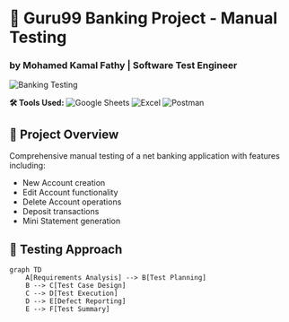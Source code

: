 # 🏦 Guru99 Banking Project - Manual Testing
### by Mohamed Kamal Fathy | Software Test Engineer

![Banking Testing](https://img.freepik.com/free-vector/online-banking-concept-illustration_114360-1326.jpg)

**🛠️ Tools Used:** ![Google Sheets](https://img.shields.io/badge/Google_Sheets-34A853?style=flat&logo=Google-Sheets&logoColor=white) ![Excel](https://img.shields.io/badge/Excel-217346?style=flat&logo=Microsoft-Excel&logoColor=white) ![Postman](https://img.shields.io/badge/Postman-FF6C37?style=flat&logo=Postman&logoColor=white)

## 📝 Project Overview
Comprehensive manual testing of a net banking application with features including:
- New Account creation
- Edit Account functionality
- Delete Account operations
- Deposit transactions
- Mini Statement generation

## 🧪 Testing Approach
```mermaid
graph TD
    A[Requirements Analysis] --> B[Test Planning]
    B --> C[Test Case Design]
    C --> D[Test Execution]
    D --> E[Defect Reporting]
    E --> F[Test Summary]
